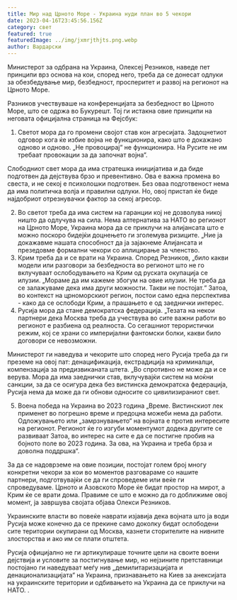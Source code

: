 ```yaml
---
title: Мир над Црното Море - Украина нуди план во 5 чекори
date: 2023-04-16T23:45:56.156Z
category: свет
featured: true
featuredImage: ../img/jxmrjthjts.png.webp
author: Вардарски
---
```


Министерот за одбрана на Украина, Олексеј Резников, наведе пет принципи врз основа на кои, според него, треба да се донесат одлуки за обезбедување мир, безбедност, просперитет и развој на регионот на Црното Море.

Разников учествуваше на конференцијата за безбедност во Црното Море, што се одржа во Букурешт. Тој ги истакна овие принципи на неговата официјална страница на Фејсбук:

1. Светот мора да го промени својот став кон агресијата. Задоцнетиот одговор кога ќе избие војна не функционира, како што е докажано одново и одново. „Не провоцирај“ не функционира. На Русите не им требаат провокации за да започнат војна“.

Слободниот свет мора да има стратешка иницијатива и да биде подготвен да дејствува брзо и превентивно. Ова е важна промена во свеста, и не секој е психолошки подготвен. Без оваа подготвеност нема да има политичка волја и правилни одлуки. Но, овој пристап ќе биде најдобриот отрезнувачки фактор за секој агресор.

2. Во светот треба да има систем на гаранции кој не дозволува никој ништо да одлучува на сила. Нема алтернатива за НАТО во регионот на Црното Море, Украина мора да се приклучи на алијансата што е можно поскоро бидејќи доцнењето ги зголемува ризиците. „Ние ја докажавме нашата способност да ја зајакнеме Алијансата и презедовме формални чекори со аплицирање за членство.
3. Крим треба да и се врати на Украина. Според Резников, „било какви модели или разговори за безбедноста во регионот што не го вклучуваат ослободувањето на Крим од руската окупација се илузии. „Мораме да им кажеме збогум на овие илузии. Не треба да се залажуваме дека има други можности. Такви не постојат.“ Затоа, во контекст на црноморскиот регион, постои само една перспектива - како да се ослободи Крим, а прашањето е од заеднички интерес.
4. Русија мора да стане демократска федерација. „Тезата на некои партнери дека Москва треба да учествува во сите важни работи во регионот е разбиена од реалноста. Со сегашниот терористички режим, кој се храни со империјални фантомски болки, какви било договори се невозможни.

Министерот ги наведува и чекорите што според него Русија треба да ги преземе на овој пат: денацификација, екстрадиција на криминалци, компензација за предизвиканата штета. „Во спротивно не може да и се верува. Мора да има заеднички став, вклучувајќи систем на моќни санкции, за да се осигура дека без вистинска демократска федерација, Русија нема да може да ги обнови односите со цивилизираниот свет.

5. Воена победа на Украина во 2023 година „Време. Вистинскиот лек применет во погрешно време и предоцна можеби нема да работи. Одложувањето или „замрзнувањето“ на војната е против интересите на регионот. Регионот ќе го изгуби моментумот додека другите се развиваат Затоа, во интерес на сите е да се постигне пробив на бојното поле во 2023 година. За ова, на Украина и треба брза и доволна поддршка“.

За да се надоврземе на овие позиции, постојат голем број многу конкретни чекори за кои во моментов разговараме со нашите партнери, подготвувајќи се да ги спроведеме или веќе ги спроведуваме. Црното и Азовското Море ќе бидат простор на мирот, а Крим ќе се врати дома. Правиме се што е можно да го доближиме овој момент, ја завршува својата објава Олекси Резников.

Украинските власти во повеќе наврати изјавија дека војната што ја води Русија може конечно да се прекине само доколку бидат ослободени сите територии окупирани од Москва, казнети сторителите на нивните злосторства и ако им се плати отштета.

Русија официјално не ги артикулираше точните цели на своите воени дејствија и условите за постигнување мир, но нејзините претставници постојано ги наведуваат меѓу нив „демилитаризацијата и денационализацијата“ на Украина, признавањето на Киев за анексијата на украинските територии и одбивањето на Украина да се приклучи на НАТО. .
